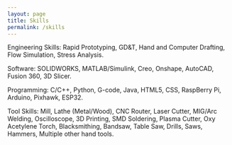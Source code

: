 ```yaml
---
layout: page
title: Skills
permalink: /skills
---
```

Engineering Skills: Rapid Prototyping, GD&T, Hand and Computer Drafting, Flow Simulation, Stress Analysis.

Software: SOLIDWORKS, MATLAB/Simulink, Creo, Onshape, AutoCAD, Fusion 360, 3D Slicer.

Programming: C/C++, Python, G-code, Java, HTML5, CSS, RaspBerry Pi, Arduino, Pixhawk, ESP32.

Tool Skills: Mill, Lathe (Metal/Wood), CNC Router, Laser Cutter, MIG/Arc Welding, Oscilloscope,
3D Printing, SMD Soldering, Plasma Cutter, Oxy Acetylene Torch, Blacksmithing, Bandsaw, Table Saw, Drills, Saws, Hammers, Multiple other hand tools.